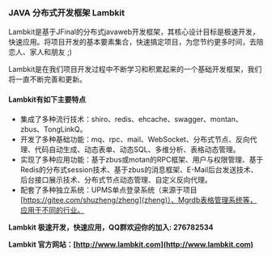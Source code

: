 ### JAVA 分布式开发框架 Lambkit

Lambkit是基于JFinal的分布式javaweb开发框架，其核心设计目标是极速开发，快速应用。将项目开发的基本要素集合，快速搞定项目，为您节约更多时间，去陪恋人、家人和朋友 ;)

Lambkit是在我们项目开发过程中不断学习和积累起来的一个基础开发框架，我们将一直不断完善和更新。

#### Lambkit有如下主要特点
- 集成了多种流行技术：shiro、redis、ehcache、swagger、montan、zbus、TongLinkQ。
- 开发了多种基础功能：mq、rpc、mail、WebSocket、分布式节点、反向代理、代码自动生成、动态表单、动态SQL、多维分析、表格动态管理。
- 实现了多种应用功能：基于zbus或motan的RPC框架、用户与权限管理、基于Redis的分布式session技术、基于zbus的消息框架、E-Mail后台发送技术、后台接口展示技术、分布式节点动态管理、自定义反向代理。
- 配套了多种独立系统：UPMS单点登录系统（来源于项目[https://gitee.com/shuzheng/zheng](zheng)）、Mgrdb表格管理系统等，应用于不同的行业。

**Lambkit 极速开发，快速应用，QQ群欢迎你的加入: 276782534**

**Lambkit 官方网站：[http://www.lambkit.com](http://www.lambkit.com)**


